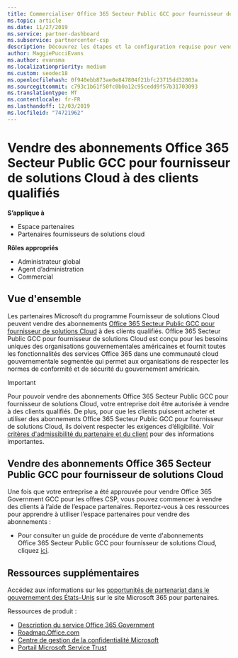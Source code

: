 ```yaml
---
title: Commercialiser Office 365 Secteur Public GCC pour fournisseur de solutions Cloud | Espace partenaires
ms.topic: article
ms.date: 11/27/2019
ms.service: partner-dashboard
ms.subservice: partnercenter-csp
description: Découvrez les étapes et la configuration requise pour vendre des abonnements à Office 365 Government GCC pour CSP à des clients qualifiés États-Unis Government ou à des entrepreneurs.
author: MaggiePucciEvans
ms.author: evansma
ms.localizationpriority: medium
ms.custom: seodec18
ms.openlocfilehash: 0f940ebb873ae0e847804f21bfc23715dd32803a
ms.sourcegitcommit: c793c1b61f50fc0b0a12c95cedd9f57b31703093
ms.translationtype: MT
ms.contentlocale: fr-FR
ms.lasthandoff: 12/03/2019
ms.locfileid: "74721962"
---
```

# <a name="sell-office-365-government-gcc-for-csp-subscriptions-to-qualified-customers"></a>Vendre des abonnements Office 365 Secteur Public GCC pour fournisseur de solutions Cloud à des clients qualifiés

**S’applique à**

-  Espace partenaires
-  Partenaires fournisseurs de solutions cloud

**Rôles appropriés**

- Administrateur global
- Agent d’administration
- Commercial

## <a name="overview"></a>Vue d'ensemble

Les partenaires Microsoft du programme Fournisseur de solutions Cloud peuvent vendre des abonnements [Office 365 Secteur Public GCC pour fournisseur de solutions Cloud](https://www.microsoft.com/microsoft-365/partners/governmentforCSP) à des clients qualifiés. Office 365 Secteur Public GCC pour fournisseur de solutions Cloud est conçu pour les besoins uniques des organisations gouvernementales américaines et fournit toutes les fonctionnalités des services Office 365 dans une communauté cloud gouvernementale segmentée qui permet aux organisations de respecter les normes de conformité et de sécurité du gouvernement américain. 

>[!IMPORTANT] 
>Pour pouvoir vendre des abonnements Office 365 Secteur Public GCC pour fournisseur de solutions Cloud, votre entreprise doit être autorisée à vendre à des clients qualifiés. De plus, pour que les clients puissent acheter et utiliser des abonnements Office 365 Secteur Public GCC pour fournisseur de solutions Cloud, ils doivent respecter les exigences d’éligibilité. Voir [critères d'admissibilité du partenaire et du client](csp-gcc-validate.md) pour des informations importantes.


## <a name="sell-office-365-government-gcc-for-csp-subscriptions"></a>Vendre des abonnements Office 365 Secteur Public GCC pour fournisseur de solutions Cloud

Une fois que votre entreprise a été approuvée pour vendre Office 365 Government GCC pour les offres CSP, vous pouvez commencer à vendre des clients à l’aide de l’espace partenaires. Reportez-vous à ces ressources pour apprendre à utiliser l’espace partenaires pour vendre des abonnements : 

-   Pour consulter un guide de procédure de vente d'abonnements Office 365 Secteur Public GCC pour fournisseur de solutions Cloud, cliquez [ici](https://go.microsoft.com/fwlink/?linkid=2007323).  


## <a name="additional-resources"></a>Ressources supplémentaires

Accédez aux informations sur les [opportunités de partenariat dans le gouvernement des États-Unis](https://www.microsoft.com/microsoft-365/partners/governmentforCSP) sur le site Microsoft 365 pour partenaires.

Ressources de produit :

- [Description du service Office 365 Government](https://technet.microsoft.com/library/mt774581.aspx)
- [Roadmap.Office.com](https://products.office.com/business/office-365-roadmap)
- [Centre de gestion de la confidentialité Microsoft](https://www.microsoft.com/TrustCenter/)
- [Portail Microsoft Service Trust](https://aka.ms/STP)

